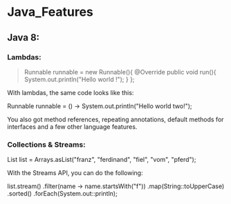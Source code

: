 # Java_Features


## Java 8: 

  ### Lambdas:
  
> Runnable runnable = new Runnable(){
       @Override
       public void run(){
         System.out.println("Hello world !");
       }
     };
     
With lambdas, the same code looks like this:

Runnable runnable = () -> System.out.println("Hello world two!");

You also got method references, repeating annotations, default methods for interfaces and a few other language features.

### Collections & Streams:

List<String> list = Arrays.asList("franz", "ferdinand", "fiel", "vom", "pferd");

With the Streams API, you can do the following:

list.stream()
    .filter(name -> name.startsWith("f"))
    .map(String::toUpperCase)
    .sorted()
    .forEach(System.out::println);
